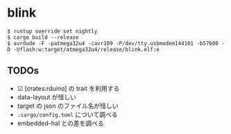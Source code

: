 # blink

```console
$ rustup override set nightly
$ cargo build --release
$ avrdude -F -patmega32u4 -cavr109 -P/dev/tty.usbmodem144101 -b57600 -D -Uflash:w:target/atmega32u4/release/blink.elf:e
```

## TODOs

- ☑ [crates:rduino] の trait を利用する
- data-layout が怪しい
- target の json のファイル名が怪しい
- `.cargo/config.toml` について調べる
- embedded-hal との差を調べる
